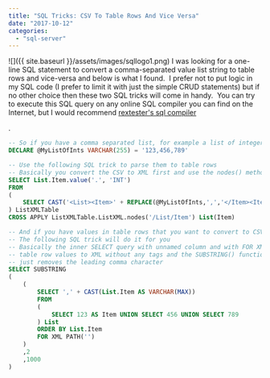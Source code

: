 ```yaml
---
title: "SQL Tricks: CSV To Table Rows And Vice Versa"
date: "2017-10-12"
categories: 
  - "sql-server"
---
```


![]({{ site.baseurl }}/assets/images/sqllogo1.png) I was looking for a one-line SQL statement to convert a comma-separated value list string to table rows and vice-versa and below is what I found.  I prefer not to put logic in my SQL code (I prefer to limit it with just the simple CRUD statements) but if no other choice then these two SQL tricks will come in handy.  You can try to execute this SQL query on any online SQL compiler you can find on the Internet, but I would recommend [rextester's sql compiler](http://rextester.com/l/sql_server_online_compiler)

.

```sql
-- So if you have a comma separated list, for example a list of integers
DECLARE @MyListOfInts VARCHAR(255) = '123,456,789'

-- Use the following SQL trick to parse them to table rows
-- Basically you convert the CSV to XML first and use the nodes() method to shred the XML into relational data
SELECT List.Item.value('.', 'INT')
FROM
(
    SELECT CAST('<List><Item>' + REPLACE(@MyListOfInts,',','</Item><Item>') + '</Item></List>' AS XML) AS ListXML
) ListXMLTable
CROSS APPLY ListXMLTable.ListXML.nodes('/List/Item') List(Item)

-- And if you have values in table rows that you want to convert to CSV...
-- The following SQL trick will do it for you
-- Basically the inner SELECT query with unnamed column and with FOR XML PATH('') converts the 
-- table row values to XML without any tags and the SUBSTRING() function in the outer SELECT query
-- just removes the leading comma character
SELECT SUBSTRING
(
    (
        SELECT ',' + CAST(List.Item AS VARCHAR(MAX))
        FROM
        (
            SELECT 123 AS Item UNION SELECT 456 UNION SELECT 789
        ) List
        ORDER BY List.Item
        FOR XML PATH('')
    )
    ,2
    ,1000
)
```
